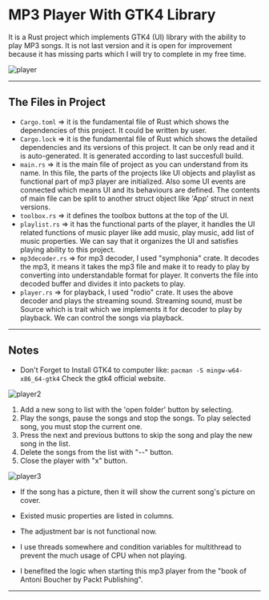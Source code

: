 # MP3 Player With GTK4 Library
It is a Rust project which implements GTK4 (UI) library with the ability to play MP3 songs. It is not last version and it is open for improvement because it has missing parts which I will try to complete in my free time.

![player](https://github.com/karasulh/Music_Player_Pc_Application/blob/main/pictures/player.png)

---

## The Files in Project
- `Cargo.toml` => it is the fundamental file of Rust which shows the dependencies of this project. It could be written by user.
- `Cargo.lock` => it is the fundamental file of Rust which shows the detailed dependencies and its versions of this project. It can be only read and it is auto-generated. It is generated according to last succesfull build. 
- `main.rs` => it is the main file of project as you can understand from its name. In this file, the parts of the projects like UI objects and playlist as functional part of mp3 player are initialized. Also some UI events are connected which means UI and its behaviours are defined. The contents of main file can be split to another struct object like 'App' struct in next versions. 
- `toolbox.rs` => it defines the toolbox buttons at the top of the UI. 
- `playlist.rs` => it has the functional parts of the player, it handles the UI related functions of music player like add music, play music, add list of music properties. We can say that it organizes the UI and satisfies playing ability to this project.
- `mp3decoder.rs` => for mp3 decoder, I used "symphonia" crate. It decodes the mp3, it means it takes the mp3 file and make it to ready to play by converting into understandable format for player. It converts the file into decoded buffer and divides it into packets to play.
- `player.rs` => for playback, I used "rodio" crate. It uses the above decoder and plays the streaming sound. Streaming sound, must be Source which is trait which we implements it for decoder to play by playback. We can control the songs via playback. 

---

## Notes

- Don't Forget to Install GTK4 to computer like:
`pacman -S mingw-w64-x86_64-gtk4`
Check the gtk4 official website.

![player2](https://github.com/karasulh/Music_Player_Pc_Application/blob/main/pictures/player2.png)

1. Add a new song to list with the 'open folder' button by selecting.
2. Play the songs, pause the songs and stop the songs. To play selected song, you must stop the current one.
3. Press the next and previous buttons to skip the song and play the new song in the list.
4. Delete the songs from the list with "--" button.
5. Close the player with "x" button.

![player3](https://github.com/karasulh/Music_Player_Pc_Application/blob/main/pictures/player3.png)

- If the song has a picture, then it will show the current song's picture on cover.
- Existed music properties are listed in columns.
- The adjustment bar is not functional now.

- I use threads somewhere and condition variables for multithread to prevent the much usage of CPU when not playing.

- I benefited the logic when starting this mp3 player from the "book of Antoni Boucher by Packt Publishing".

---